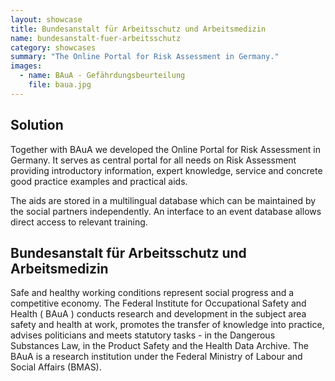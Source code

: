 ```yaml
---
layout: showcase
title: Bundesanstalt für Arbeitsschutz und Arbeitsmedizin
name: bundesanstalt-fuer-arbeitsschutz
category: showcases
summary: "The Online Portal for Risk Assessment in Germany."
images:
  - name: BAuA - Gefährdungsbeurteilung
    file: baua.jpg
---
```


## Solution

Together with BAuA we developed the Online Portal for Risk Assessment in Germany. It serves as central portal for all needs on Risk Assessment providing introductory information, expert knowledge, service and concrete good practice examples and practical aids.

The aids are stored in a multilingual database which can be maintained by the social partners independently. An interface to an event database allows direct access to relevant training.


## Bundesanstalt für Arbeitsschutz und Arbeitsmedizin

Safe and healthy working conditions represent social progress and a competitive economy. The Federal Institute for Occupational Safety and Health ( BAuA ) conducts research and development in the subject area safety and health at work, promotes the transfer of knowledge into practice, advises politicians and meets statutory tasks - in the Dangerous Substances Law, in the Product Safety and the Health Data Archive. The BAuA is a research institution under the Federal Ministry of Labour and Social Affairs (BMAS).
